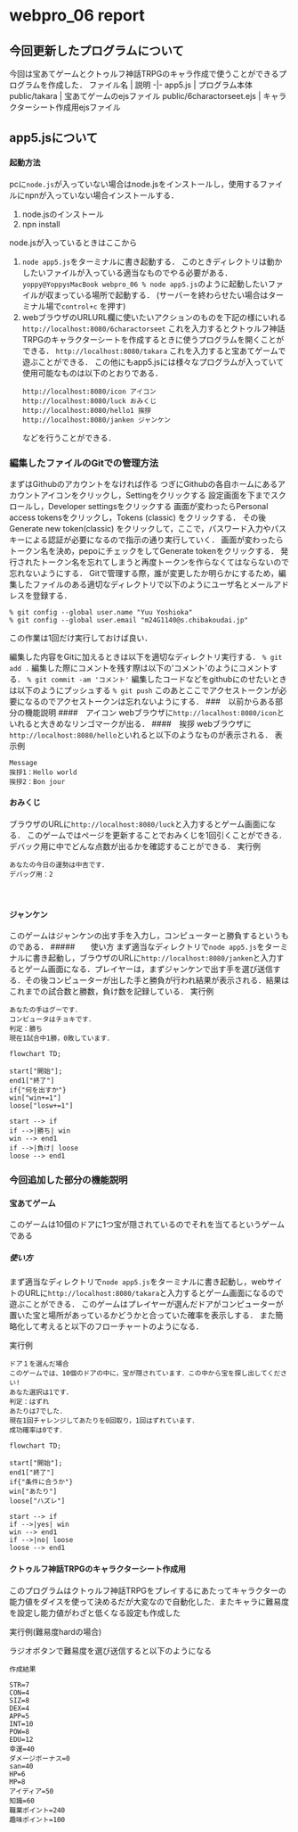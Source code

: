 # webpro_06 report
## 今回更新したプログラムについて
今回は宝あてゲームとクトゥルフ神話TRPGのキャラ作成で使うことができるプログラムを作成した．
ファイル名 | 説明
-|-
app5.js | プログラム本体
public/takara |  宝あてゲームのejsファイル
public/6charactorseet.ejs | キャラクターシート作成用ejsファイル

## app5.jsについて
#### 起動方法
pcに```node.js```が入っていない場合はnode.jsをインストールし，使用するファイルにnpnが入っていない場合インストールする．
1.  node.jsのインストール</br>
2.  npn install

node.jsが入っているときはここから

1. ```node app5.js```をターミナルに書き起動する．
このときディレクトリは動かしたいファイルが入っている適当なものでやる必要がある．
```yoppy@YoppysMacBook webpro_06 % node app5.js```のように起動したいファイルが収まっている場所で起動する．
(サーバーを終わらせたい場合はターミナル場で```control+c``` を押す)
1. webブラウザのURLURL欄に使いたいアクションのものを下記の様にいれる
    ```http://localhost:8080/6charactorseet```
    これを入力するとクトゥルフ神話TRPGのキャラクターシートを作成するときに使うプログラムを開くことができる．
    ```http://localhost:8080/takara```
    これを入力すると宝あてゲームで遊ぶことができる．
    この他にもapp5.jsには様々なプログラムが入っていて使用可能なものは以下のとおりである．
    ```
    http://localhost:8080/icon アイコン
    http://localhost:8080/luck おみくじ
    http://localhost:8080/hello1 挨拶
    http://localhost:8080/janken ジャンケン
    ```
    などを行うことができる．

### 編集したファイルのGitでの管理方法
まずはGithubのアカウントをなければ作る 
つぎにGithubの各自ホームにあるアカウントアイコンをクリックし，Settingをクリックする
設定画面を下までスクロールし，Developer settingsをクリックする
画面が変わったらPersonal access tokensをクリックし，Tokens (classic) をクリックする．
その後Generate new token(classic) をクリックして，ここで，パスワード入力やパスキーによる認証が必要になるので指示の通り実行していく．
画面が変わったらトークン名を決め，pepoにチェックをしてGenerate tokenをクリックする．
発行されたトークン名を忘れてしまうと再度トークンを作らなくてはならないので忘れないようにする．
Gitで管理する際，誰が変更したか明らかにするため，編集したファイルのある適切なディレクトリで以下のようにユーザ名とメールアドレスを登録する．
```
% git config --global user.name "Yuu Yoshioka"
% git config --global user.email "m24G1140@s.chibakoudai.jp"
```
この作業は1回だけ実行しておけば良い．

編集した内容をGitに加えるときは以下を適切なディレクトリ実行する．
```% git add .```
編集した際にコメントを残す際は以下の'コメント'のようにコメントする．
```% git commit -am 'コメント'```
編集したコードなどをgithubにのせたいときは以下のようにプッシュする
```% git push```
このあとここでアクセストークンが必要になるのでアクセストークンは忘れないようにする．
###　以前からある部分の機能説明
####　アイコン
webブラウザに```http://localhost:8080/icon```といれると大きめなリンゴマークが出る．
####　挨拶
webブラウザに```http://localhost:8080/hello```といれると以下のようなものが表示される．
表示例
```
Message
挨拶1：Hello world
挨拶2：Bon jour
```
#### おみくじ
ブラウザのURLに```http://localhost:8080/luck```と入力するとゲーム画面になる．
このゲームではページを更新することでおみくじを1回引くことができる．
デバック用に中でどんな点数が出るかを確認することができる．
実行例
```
あなたの今日の運勢は中吉です．
デバッグ用：2
```
　　　　　　　　　　　　　　　　　　　　　　　　　　　　　　　　　　　　　　　　　　　　　　　　　　　　　　　　　　　　　　　　　　　　
#### ジャンケン
このゲームはジャンケンの出す手を入力し，コンピューターと勝負するというものである．
#####　　使い方
まず適当なディレクトリで```node app5.js```をターミナルに書き起動し，ブラウザのURLに```http://localhost:8080/janken```と入力するとゲーム画面になる．プレイヤーは，まずジャンケンで出す手を選び送信する．その後コンピューターが出した手と勝負が行われ結果が表示される．結果はこれまでの試合数と勝数，負け数を記録している．
実行例
```
あなたの手はグーです．
コンピュータはチョキです．
判定：勝ち
現在1試合中1勝，0敗しています．
```
```mermaid
flowchart TD;

start["開始"];
end1["終了"]
if{"何を出すか"}
win["win+=1"]
loose["losw+=1"]

start --> if
if -->|勝ち| win
win --> end1
if -->|負け| loose
loose --> end1

```

### 今回追加した部分の機能説明
#### 宝あてゲーム
このゲームは10個のドアに1つ宝が隠されているのでそれを当てるというゲームである
##### 使い方
まず適当なディレクトリで```node app5.js```をターミナルに書き起動し，webサイトのURLに```http://localhost:8080/takara```と入力するとゲーム画面になるので遊ぶことができる．
このゲームはプレイヤーが選んだドアがコンピューターが置いた宝と場所があっているかどうかと合っていた確率を表示しする．
また簡略化して考えると以下のフローチャートのようになる．

実行例
```
ドア１を選んだ場合
このゲームでは、10個のドアの中に，宝が隠されています．この中から宝を探し出してください!
あなた選択は1です．
判定：はずれ
あたりは7でした．
現在1回チャレンジしてあたりを0回取り，1回はずれています．
成功確率は0です．
```
```mermaid
flowchart TD;

start["開始"];
end1["終了"]
if{"条件に合うか"}
win["あたり"]
loose["ハズレ"]

start --> if
if -->|yes| win
win --> end1
if -->|no| loose
loose --> end1
```

#### クトゥルフ神話TRPGのキャラクターシート作成用
このプログラムはクトゥルフ神話TRPGをプレイするにあたってキャラクターの能力値をダイスを使って決めるだが大変なので自動化した．またキャラに難易度を設定し能力値がわざと低くなる設定も作成した

実行例(難易度hardの場合)

ラジオボタンで難易度を選び送信すると以下のようになる
```
作成結果

STR=7
CON=4
SIZ=8
DEX=4
APP=5
INT=10
POW=8
EDU=12
幸運=40
ダメージボーナス=0
san=40
HP=6
MP=8
アイディア=50
知識=60
職業ポイント=240
趣味ポイント=100
```
